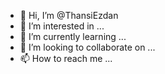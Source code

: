 - 👋 Hi, I’m @ThansiEzdan
- 👀 I’m interested in ...
- 🌱 I’m currently learning ...
- 💞️ I’m looking to collaborate on ...
- 📫 How to reach me ...

<!---
ThansiEzdan/ThansiEzdan is a ✨ special ✨ repository because its `README.md` (this file) appears on your GitHub profile.
You can click the Preview link to take a look at your changes.
--->
